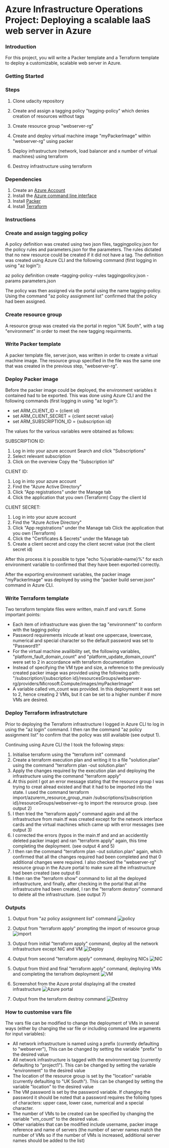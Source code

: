 # Azure Infrastructure Operations Project: Deploying a scalable IaaS web server in Azure

### Introduction
For this project, you will write a Packer template and a Terraform template to deploy a customizable, scalable web server in Azure.

### Getting Started
### Steps
1. Clone udacity repository

2. Create and assign a tagging policy "tagging-policy" which denies creation of resources without tags

3. Create resource group "webserver-rg"

4. Create and deploy virtual machine image "myPackerImage" within "webserver-rg" using packer

5. Deploy infrastructure (network, load balancer and x number of virtual machines) using terraform

6. Destroy infrastructure using terraform


### Dependencies
1. Create an [Azure Account](https://portal.azure.com) 
2. Install the [Azure command line interface](https://docs.microsoft.com/en-us/cli/azure/install-azure-cli?view=azure-cli-latest)
3. Install [Packer](https://www.packer.io/downloads)
4. Install [Terraform](https://www.terraform.io/downloads.html)

### Instructions
### Create and assign tagging policy
A policy definition was created using two json files, taggingpolicy.json for the policy rules and parameters.json for the parameters. The rules dictated that no new resource could be created if it did not have a tag. The definition was created using Azure CLI and the following command (first logging in using "az login"):

az policy definition create –tagging-policy –rules taggingpolicy.json -params parameters.json

The policy was then assigned via the portal using the name tagging-policy. Using the command "az policy assignment list" confirmed that the policy had been assigned.

### Create resource group
A resource group was created via the portal in region "UK South", with a tag "environment" in order to meet the new tagging requirments.

### Write Packer template
A packer template file, server.json, was written in order to create a virtual machine image. The resource group specified in the file was the same one that was created in the previous step, "webserver-rg".

### Deploy Packer image
Before the packer image could be deployed, the environment variables it contained had to be exported. This was done using Azure CLI and the following commands (first logging in using "az login"):

* set ARM_CLIENT_ID = {client id} 
* set ARM_CLIENT_SECRET = {client secret value} 
* set ARM_SUBSCRIPTION_ID = {subscription id}

The values for the various variables were obtained as follows:

SUBSCRIPTION ID: 
1. Log in into your azure account Search and click "Subscriptions" 
1. Select relevant subscription 
1. Click on the overview Copy the "Subscription Id"

CLIENT ID: 
1. Log in into your azure account 
1. Find the "Azure Active Directory" 
1. Click "App registrations" under the Manage tab 
1. Click the application that you own (Terraform) Copy the client Id

CLIENT SECRET: 
1. Log in into your azure account 
1. Find the "Azure Active Directory" 
1. Click "App registrations" under the Manage tab Click the application that you own (Terraform) 
1. Click the "Certificates & Secrets" under the Manage tab 
1. Create a client secret and copy the client secret value (not the client secret id)

After this process it is possible to type "echo %{variable-name}%" for each environment variable to confirmed that they have been exported correctly.

After the exporting environment variables, the packer image "myPackerImage" was deployed by using the "packer build server.json" command in Azure CLI.

### Write Terraform template
Two terraform template files were written, main.tf and vars.tf. Some important points:

* Each item of infrastructure was given the tag "environment" to conform with the tagging policy
* Password requirements inlcude at least one uppercase, lowercase, numerical and special character so the default password was set to "Password1!"
* For the virtual machine availibility set, the following variables, "platform_fault_domain_count" and "platform_update_domain_count" were set to 2 in accordance with terraform documentation
* Instead of specifying the VM type and size, a reference to the previously created packer image was provided using the following path: "/subscription/{subscription id}/resourcesGroups/webserver-rg/providers/Microsoft.Compute/images/myPackerImage"
* A variable called vm_count was provided. In this deployment it was set to 2, hence creating 2 VMs, but it can be set to a higher number if more VMs are desired.

### Deploy Terraform  infrastrutcture
Prior to deploying the Terraform infrastructure I logged in Azure CLI to log in using the "az login" command. I then ran the command "az policy assignment list" to confirm that the policy was still available (see output 1).

Continuing using Azure CLI the I took the following steps:
1. Initialise terraform using the "terraform init" command
1. Create a terraform execution plan and writing it to a file "solution.plan" using the command "terraform plan -out solution.plan"
1. Apply the changes required by the execution plan and deploying the infrastructure using the command "terraform apply"
1. At this point I got an error message stating that the resource group I was trying to creat alread existed and that it had to be imported into the state. I used the command terraform import/azurerm_resource_group_main /subscriptions/{subscription id}/resourceGroups/webserver-rg to import the resrource group. (see output 2)
1. I then tried the "terraform apply" command again and all the infrastructure from main.tf was created except for the network interface cards and the virtual machines which came up with error messages (see output 3)
1. I corrected the errors (typos in the main.tf and and an accidentily deleted packer image) and ran "terraform apply" again, this time completing the deployment. (see output 4 and 5)
1. I then ran the command "terraform plan -out solution.plan" again, which confirmed that all the changes required had been completed and that 0 additional changes were required. I also checked the "webserver-rg" resource group in the Azure portal to make sure all the infrastructure had been created (see output 6)
1. I then ran the "terraform show" command to list all the deployed infrastructure, and finally, after checking in the portal that all the infrastrucutre had been created, I ran the "terraform destory" command to delete all the infrastructure. (see output 7)


### Outputs
1. Output from "az policy assignment list" command
![policy](https://github.com/GitHubHelland/Udacity/blob/master/WebServerProject/Screenshots/Az%20policy%20assignment%20list.jpg)

1. Output from "terraform apply" prompting the import of resource group
![import](https://github.com/GitHubHelland/Udacity/blob/master/WebServerProject/Screenshots/Terraform%20import%20resource%20group.jpg)

1. Output from initial "terraform apply" command, deploy all the network infrastructure except NIC and VM
![Deploy](https://github.com/GitHubHelland/Udacity/blob/master/WebServerProject/Screenshots/Terraform%20deploy%20Network%20Architecture.jpg)

1. Output from second "terraform apply" command, deploying NICs
![NIC](https://github.com/GitHubHelland/Udacity/blob/master/WebServerProject/Screenshots/Terraform%20deploy%20NIC.jpg)

1. Output from third and final "terraform apply" command, deploying VMs and completing the terrafrom deployment
![VM](https://github.com/GitHubHelland/Udacity/blob/master/WebServerProject/Screenshots/Terraform%20deploy%20VM.jpg)

1. Screenshot from the Azure protal displaying all the created infrastructure
![Azure portal](https://github.com/GitHubHelland/Udacity/blob/master/WebServerProject/Screenshots/Az%20portal.jpg)

1. Output from the terraform destroy command
![Destroy](https://github.com/GitHubHelland/Udacity/blob/master/WebServerProject/Screenshots/Terraform%20destroy%20final.jpg)




### How to customise vars file
The vars file can be modified to change the deployment of VMs in several ways (either by changing the var file or including command line arguments for input variables):
* All network infrastructure is named using a prefix (currently defaulting to "webserver"), This can be changed by setting the variable "prefix" to the desired value
* All network infrastructure is tagged with the environment tag (currently defaulting to "project1"). This can be changed by setting the variable "environment" to the desired value
* The location of the resource group is set by the "location" variable (currently defaulting to "UK South"). This can be changed by setting the variable "location" to the desired value
* The VM password is set by the password variable. If changing the password it should be noted that a password requires the folloing types of characters: upper case, lower case, numerical and a special character.
* The number of VMs to be created can be specified by changing the variable "vm_count" to the desired value.
* Other variables that can be modified include username, packer image reference and name of servers (the number of server names match the number of VMs so if the number of VMs is increased, additional server names should be added to the list)
